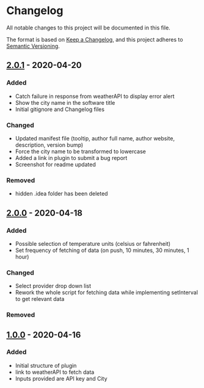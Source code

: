 # Changelog
All notable changes to this project will be documented in this file.

The format is based on [Keep a Changelog](https://keepachangelog.com/en/1.0.0/),
and this project adheres to [Semantic Versioning](https://semver.org/spec/v2.0.0.html).

## [2.0.1] - 2020-04-20

### Added
- Catch failure in response from weatherAPI to display error alert
- Show the city name in the software title
- Initial gitignore and Changelog files

### Changed
- Updated manifest file (tooltip, author full name, author website, description, version bump)
- Force the city name to be transformed to lowercase
- Added a link in plugin to submit a bug report
- Screenshot for readme updated

### Removed
- hidden .idea folder has been deleted

## [2.0.0] - 2020-04-18

### Added
- Possible selection of temperature units (celsius or fahrenheit)
- Set frequency of fetching of data (on push, 10 minutes, 30 minutes, 1 hour)

### Changed
- Select provider drop down list
- Rework the whole script for fetching data while implementing setInterval to get relevant data 

### Removed

## [1.0.0] - 2020-04-16
### Added
- Initial structure of plugin
- link to weatherAPI to fetch data
- Inputs provided are API key and City

[1.0.0]: https://github.com/JaouherK/streamDeck-weatherPlugin/releases/tag/v0.5
[2.0.0]: https://github.com/JaouherK/streamDeck-weatherPlugin/releases/tag/v1.0
[2.0.1]: https://github.com/JaouherK/streamDeck-weatherPlugin/releases/tag/v2.0.1
